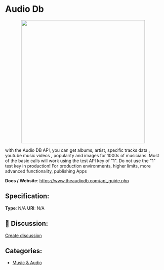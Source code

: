 # Audio Db
<p align="center">
    <img width="400" src="https://raw.githubusercontent.com/apis-list/apis-list/apis/audio-db/logo_256x256.png" />
</p>

with the Audio DB API, you can get albums, artist, specific tracks data , youtube music videos , popularity and images for 1000s of musicians. Most of the basic calls will work using the test API key of "1".  Do not use the "1" test key in production! For production environments, higher limits, more advanced functionality, publishing Apps

**Docs / Website**: https://www.theaudiodb.com/api_guide.php

## Specification:
**Type**:  N/A 
**URI**:  N/A 

## 💬 Discussion:
[Create discussion](link)

## Categories:
- [Music & Audio](https://github.com/apis-list/apis-list#music-and-audio)





